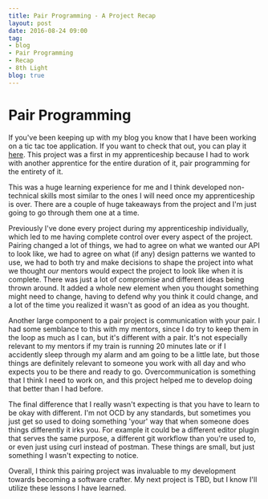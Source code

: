 ```yaml
---                          
title: Pair Programming - A Project Recap  
layout: post         
date: 2016-08-24 09:00                         
tag:                             
- blog                        
- Pair Programming
- Recap
- 8th Light
blog: true                            
--- 
```


# Pair Programming

If you've been keeping up with my blog you know that I have been working on a tic tac toe application. If you want to check that out, you can play it [here](http://beccanelson.is/tttaas-js). This project was a first in my apprenticeship because I had to work with another apprentice for the entire duration of it, pair programming for the entirety of it.

This was a huge learning experience for me and I think developed non-technical skills most similar to the ones I will need once my apprenticeship is over. There are a couple of huge takeaways from the project and I'm just going to go through them one at a time.

Previously I've done every project during my apprenticeship individually, which led to me having complete control over every aspect of the project. Pairing changed a lot of things, we had to agree on what we wanted our API to look like, we had to agree on what (if any) design patterns we wanted to use, we had to both try and make decisions to shape the project into what we thought *our* mentors would expect the project to look like when it is complete. There was just a lot of compromise and different ideas being thrown around. It added a whole new element when you thought something might need to change, having to defend why you think it could change, and a lot of the time you realized it wasn't as good of an idea as you thought.

Another large component to a pair project is communication with your pair. I had some semblance to this with my mentors, since I do try to keep them in the loop as much as I can, but it's different with a pair. It's not especially relevant to my mentors if my train is running 20 minutes late or if I accidently sleep through my alarm and am going to be a little late, but those things are definitely relevant to someone you work with all day and who expects you to be there and ready to go. Overcommunication is something that I think I need to work on, and this project helped me to develop doing that better than I had before.

The final difference that I really wasn't expecting is that you have to learn to be okay with different. I'm not OCD by any standards, but sometimes you just get so used to doing something 'your' way that when someone does things differently it irks you. For example it could be a different editor plugin that serves the same purpose, a different git workflow than you're used to, or even just using curl instead of postman. These things are small, but just something I wasn't expecting to notice.

Overall, I think this pairing project was invaluable to my development towards becoming a software crafter. My next project is TBD, but I know I'll utilize these lessons I have learned.